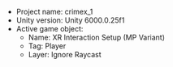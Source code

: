 <!-- UNITY CODE ASSIST INSTRUCTIONS START -->
- Project name: crimex_1
- Unity version: Unity 6000.0.25f1
- Active game object:
  - Name: XR Interaction Setup (MP Variant)
  - Tag: Player
  - Layer: Ignore Raycast
<!-- UNITY CODE ASSIST INSTRUCTIONS END -->